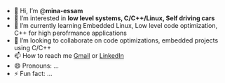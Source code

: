 - 👋 Hi, I’m @**mina-essam**
- 👀 I’m interested in  **low level systems, C/C++/Linux, Self driving cars** 
- 🌱 I’m currently learning Embedded Linux, Low level code optimization, C++ for high perofrmance applications
- 💞️ I’m looking to collaborate on code optimizations, embedded projects using C/C++ 
- 📫 How to reach me [Gmail](mina.essam.kamal@gmail.com) or [LinkedIn](https://www.linkedin.com/in/minaessamkamal/)
- 😄 Pronouns: ...
- ⚡ Fun fact: ...
